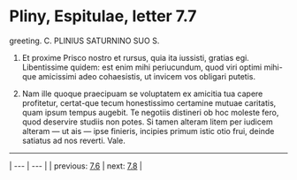 # Pliny, Espitulae, letter 7.7

greeting. C. PLINIUS SATURNINO SUO S.



1. Et proxime Prisco nostro et rursus, quia ita iussisti, gratias egi. Libentissime quidem: est enim mihi periucundum, quod viri optimi mihi-que amicissimi adeo cohaesistis, ut invicem vos obligari putetis.



2. Nam ille quoque praecipuam se voluptatem ex amicitia tua capere profitetur, certat-que tecum honestissimo certamine mutuae caritatis, quam ipsum tempus augebit. Te negotiis distineri ob hoc moleste fero, quod deservire studiis non potes. Si tamen alteram litem per iudicem alteram — ut ais — ipse finieris, incipies primum istic otio frui, deinde satiatus ad nos reverti. Vale.



---

| --- | --- |
| previous: [7.6](../7.6/) | next: [7.8](../7.8/) |